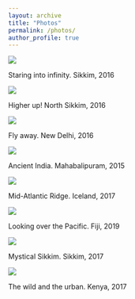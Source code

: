 ```yaml
---
layout: archive
title: "Photos"
permalink: /photos/
author_profile: true
---
```


<img src="{{GaneshGorti.github.io}}/images/Gangtok-min.jpeg" style="display: block; margin: auto;" />

Staring into infinity. Sikkim, 2016

<img src="{{GaneshGorti.github.io}}/images/smokin-min.jpeg" style="display: block; margin: auto;" />

Higher up! North Sikkim, 2016

<img src="{{GaneshGorti.github.io}}/images/DSC_0018-min.jpeg" style="display: block; margin: auto;" />

Fly away. New Delhi, 2016

<img src="{{GaneshGorti.github.io}}/images/DSC_1097-min.jpeg" style="display: block; margin: auto;" />

Ancient India. Mahabalipuram, 2015

<img src="{{GaneshGorti.github.io}}/images/test1-min.jpeg" style="display: block; margin: auto;" />

Mid-Atlantic Ridge. Iceland, 2017

<img src="{{GaneshGorti.github.io}}/images/DSC_0407-min.jpeg" style="display: block; margin: auto;" />

Looking over the Pacific. Fiji, 2019

<img src="{{GaneshGorti.github.io}}/images/DSC_0686-min.jpeg" style="display: block; margin: auto;" />

Mystical Sikkim. Sikkim, 2017

<img src="{{GaneshGorti.github.io}}/images/DSC_0796-min.jpeg" style="display: block; margin: auto;" />

The wild and the urban. Kenya, 2017








